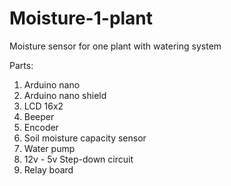 # Moisture-1-plant

Moisture sensor for one plant with watering system

Parts:
1. Arduino nano
2. Arduino nano shield
3. LCD 16x2
4. Beeper
5. Encoder
6. Soil moisture capacity sensor
7. Water pump
8. 12v - 5v Step-down circuit
9. Relay board
